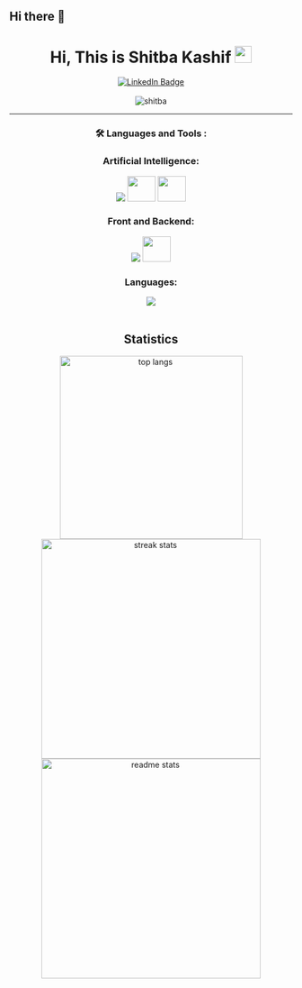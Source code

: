 ## Hi there 👋
<div id="header" align="center">
  <h1>
  Hi, This is Shitba Kashif
  <img src="https://media.giphy.com/media/hvRJCLFzcasrR4ia7z/giphy.gif" width="30px"/>
  </h1>
  
  <div id="badges">
  <a href="https://www.linkedin.com/in/shitba-kashif-2ab080219/">
    <img src="https://img.shields.io/badge/LinkedIn-blue?style=for-the-badge&logo=linkedin&logoColor=white" alt="LinkedIn Badge"/>
  </a>
  <br><br>
  
  <img src="https://komarev.com/ghpvc/?username=shitbaKashif&label=Profile%20views&color=red&style=flat" alt="shitba"/> 
  
  ---

### :hammer_and_wrench: Languages and Tools :

 <h3>Artificial Intelligence:</h3>
   <img src="https://skillicons.dev/icons?i=pytorch,tensorflow,sklearn" />
   <img src="https://huggingface.gallerycdn.vsassets.io/extensions/huggingface/huggingface-vscode/0.2.2/1716565489869/Microsoft.VisualStudio.Services.Icons.Default"  height="45" width="50" />
   <img src="https://cdn.analyticsvidhya.com/wp-content/uploads/2023/07/langchain3.png"  height="45" width="50" />
   <br>

<h3>Front and Backend:</h3>
<div>  
    <img src="https://skillicons.dev/icons?i=java,react,spring,css,tailwind,html,bootstrap,javascript,nodejs,express,nextjs,npm,js,jquery,postgres" />
    <img src="https://cdn.worldvectorlogo.com/logos/mongodb-icon-2.svg"  height="45" width="50" /><br>
</div>

<h3>Languages:</h3>
<div>
  <img src="https://skillicons.dev/icons?i=python,c,cpp,java" /><br>
</div>


<br>
  <h2>Statistics</h2>
  <img width=325 src="https://github-readme-stats-salesp07.vercel.app/api/top-langs/?username=shitbaKashif&hide=HTML&langs_count=8&layout=compact&theme=react&border_radius=10&size_weight=0.5&count_weight=0.5&exclude_repo=github-readme-stats" alt="top langs" /><br>
  <img width=390 src="https://github-readme-streak-stats-salesp07.vercel.app/?user=shitbaKashif&count_private=true&theme=react&border_radius=10" alt="streak stats"/><br>
  <img width=390 src="https://github-readme-stats-salesp07.vercel.app/api?username=shitbaKashif&count_private=true&show_icons=true&theme=react&rank_icon=github&border_radius=10" alt="readme stats" />
  
    
</div>
<!--
**shitbaKashif/shitbaKashif** is a ✨ _special_ ✨ repository because its `README.md` (this file) appears on your GitHub profile.

Here are some ideas to get you started:

- 🔭 I’m currently working on ...
- 🌱 I’m currently learning ...
- 👯 I’m looking to collaborate on ...
- 🤔 I’m looking for help with ...
- 💬 Ask me about ...
- 📫 How to reach me: ...
- 😄 Pronouns: ...
- ⚡ Fun fact: ...
-->
